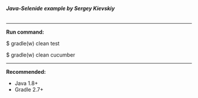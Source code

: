 ###### **Java-Selenide example by Sergey Kievskiy**

*****
**Run command:**

$ gradle(w) clean test
  
$ gradle(w) clean cucumber
  
  
*****
**Recommended:**
* Java 1.8+
* Gradle 2.7+
  